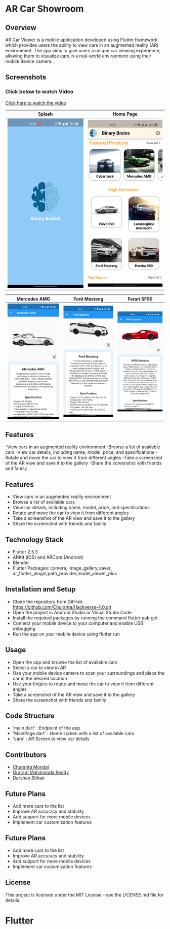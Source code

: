 # AR Car Showroom

## Overview

AR Car Viewer is a mobile application developed using Flutter framework which provides users the ability to view cars in an augmented reality (AR) environment. The app aims to give users a unique car viewing experience, allowing them to visualize cars in a real-world environment using their mobile device camera.

## Screenshots

### Click below to watch Video
[Click here to watch the video](https://youtube.com/shorts/8CiHawyc4zg?feature=share)


|          Splash          |        Home Page         |
| :----------------------: | :----------------------: |
| ![](ScreenShots/sc3.jpg) | ![](ScreenShots/sc4.jpg) |

|       Mercedes AMG       |       Ford Mastang       |       Ferari SF90        |
| :----------------------: | :----------------------: | :----------------------: |
| ![](ScreenShots/sc5.jpg) | ![](ScreenShots/sc6.jpg) | ![](ScreenShots/sc7.jpg) |

<!-- |         ScreenSc         |         ScreenSC          |         ScreenSc          |
| :----------------------: | :-----------------------: | :-----------------------: |
| ![](ScreenShots/sc9.jpg) | ![](ScreenShots/sc10.jpg) | ![](ScreenShots/sc11.jpg) | -->

## Features

-View cars in an augmented reality environment
-Browse a list of available cars
-View car details, including name, model, price, and specifications
-Rotate and move the car to view it from different angles
-Take a screenshot of the AR view and save it to the gallery
-Share the screenshot with friends and family

## Features

- View cars in an augmented reality environment
- Browse a list of available cars
- View car details, including name, model, price, and specifications
- Rotate and move the car to view it from different angles
- Take a screenshot of the AR view and save it to the gallery
- Share the screenshot with friends and family

## Technology Stack

- Flutter 2.5.3
- ARKit (iOS) and ARCore (Android)
- Blender
- Flutter Packages: camera, image_gallery_saver, ar_flutter_plugin,path_provider,model_viewer_plus

## Installation and Setup

- Clone the repository from GitHub: https://github.com/Churanta/Hackverse-4.0.git
- Open the project in Android Studio or Visual Studio Code
- Install the required packages by running the command flutter pub get
- Connect your mobile device to your computer and enable USB debugging
- Run the app on your mobile device using flutter run

## Usage

- Open the app and browse the list of available cars
- Select a car to view in AR
- Use your mobile device camera to scan your surroundings and place the car in the desired location
- Use your fingers to rotate and move the car to view it from different angles
- Take a screenshot of the AR view and save it to the gallery
- Share the screenshot with friends and family

## Code Structure

- 'main.dart' : Endpoint of the app
- 'MainPage.dart' : Home screen with a list of available cars
- 'cars' : AR Screen to view car details

## Contributors

- [Churanta Mondal](https://github.com/Churanta)
- [Gurram Mahananda Reddy](https://github.com/nandu5g2)
- [Darshan Sithan](https://www.linkedin.com/in/darshan-sithan/?lipi=urn%3Ali%3Apage%3Ad_flagship3_people_connections%3B3XpbuuW0TUegNf5MAEYIkQ%3D%3D)

## Future Plans

- Add more cars to the list
- Improve AR accuracy and stability
- Add support for more mobile devices
- Implement car customization features

## Future Plans

- Add more cars to the list
- Improve AR accuracy and stability
- Add support for more mobile devices
- Implement car customization features

## License

This project is licensed under the MIT License - see the LICENSE.md file for details.



# Flutter
